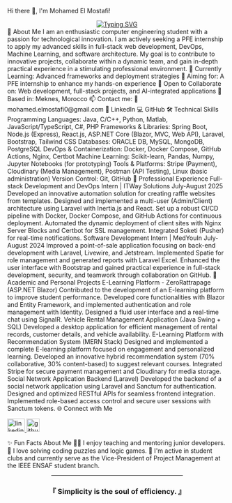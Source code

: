 Hi there 👋, I'm Mohamed El Mostafi!
<div align="center">
<a href="https://github.com/DenverCoder1/readme-typing-svg">
<img src="https://readme-typing-svg.herokuapp.com?font=Fira+Code&size=28&pause=1000&color=4E9AF1&center=true&vCenter=true&multiline=true&width=800&height=120&lines=Software+Engineering+Student+@+ENSA+Fez;Full+Stack+Developer+%F0%9F%92%BB+%7C+Tech+Explorer;Laravel+%7C+React+%7C+ASP.NET+%7C+Spring+Boot;Passionate+about+Learning+and+Building" alt="Typing SVG" />
</a>
</div>
📖 About Me
I am an enthusiastic computer engineering student with a passion for technological innovation. I am actively seeking a PFE internship to apply my advanced skills in full-stack web development, DevOps, Machine Learning, and software architecture. My goal is to contribute to innovative projects, collaborate within a dynamic team, and gain in-depth practical experience in a stimulating professional environment.
🌱 Currently Learning: Advanced frameworks and deployment strategies
🎯 Aiming for: A PFE internship to enhance my hands-on experience
🤝 Open to Collaborate on: Web development, full-stack projects, and AI-integrated applications
📍 Based in: Meknes, Morocco
📫 Contact me:
📧 mohamed.elmostafi0@gmail.com
💼 LinkedIn
💻 GitHub
🛠️ Technical Skills
Programming Languages: Java, C/C++, Python, Matlab, JavaScript/TypeScript, C#, PHP
Frameworks & Libraries: Spring Boot, Node.js (Express), React.js, ASP.NET Core (Blazor, MVC, Web API), Laravel, Bootstrap, Tailwind CSS
Databases: ORACLE DB, MySQL, MongoDB, PostgreSQL
DevOps & Containerization: Docker, Docker Compose, GitHub Actions, Nginx, Certbot
Machine Learning: Scikit-learn, Pandas, Numpy, Jupyter Notebooks (for prototyping)
Tools & Platforms: Stripe (Payment), Cloudinary (Media Management), Postman (API Testing), Linux (basic administration)
Version Control: Git, GitHub
💼 Professional Experience
Full-stack Development and DevOps Intern | ITWay Solutions
July-August 2025
Developed an innovative automation solution for creating raffle websites from templates.
Designed and implemented a multi-user (Admin/Client) architecture using Laravel with Inertia.js and React.
Set up a robust CI/CD pipeline with Docker, Docker Compose, and GitHub Actions for continuous deployment.
Automated the dynamic deployment of client sites with Nginx Server Blocks and Certbot for SSL management.
Integrated Soketi (Pusher) for real-time notifications.
Software Development Intern | MedYouIn
July-August 2024
Improved a point-of-sale application focusing on back-end development with Laravel, Livewire, and Jetstream.
Implemented Spatie for role management and generated reports with Laravel Excel.
Enhanced the user interface with Bootstrap and gained practical experience in full-stack development, security, and teamwork through collaboration on GitHub.
🚀 Academic and Personal Projects
E-Learning Platform - ZeroRattrapage (ASP.NET Blazor)
Contributed to the development of an E-learning platform to improve student performance.
Developed core functionalities with Blazor and Entity Framework, and implemented authentication and role management with Identity.
Designed a fluid user interface and a real-time chat using SignalR.
Vehicle Rental Management Application (Java Swing + SQL)
Developed a desktop application for efficient management of rental records, customer details, and vehicle availability.
E-Learning Platform with Recommendation System (MERN Stack)
Designed and implemented a complete E-learning platform focused on engagement and personalized learning.
Developed an innovative hybrid recommendation system (70% collaborative, 30% content-based) to suggest relevant courses.
Integrated Stripe for secure payment management and Cloudinary for media storage.
Social Network Application Backend (Laravel)
Developed the backend of a social network application using Laravel and Sanctum for authentication.
Designed and optimized RESTful APIs for seamless frontend integration.
Implemented role-based access control and secure user sessions with Sanctum tokens.
🌐 Connect with Me
<p align="left">
<a href="https://www.linkedin.com/in/mohamed-el-mostafi-072683241" target="_blank">
<img src="https://raw.githubusercontent.com/rahuldkjain/github-profile-readme-generator/master/src/images/icons/Social/linked-in-alt.svg" alt="linkedin" height="30" width="40"/>
</a>
<a href="https://github.com/El-Mostafi" target="_blank">
<img src="https://cdn-icons-png.flaticon.com/512/25/25231.png" alt="github" height="30" width="30"/>
</a>
</p>
✨ Fun Facts About Me
🧑‍🏫 I enjoy teaching and mentoring junior developers.
🧩 I love solving coding puzzles and logic games.
🤝 I'm active in student clubs and currently serve as the Vice-President of Project Management at the IEEE ENSAF student branch.
<div align="center">
<hr style="width: 60%;">
<h3>『 Simplicity is the soul of efficiency. 』</h3>
</div>
